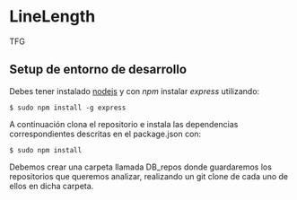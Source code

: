 # LineLength
TFG

## Setup de entorno de desarrollo

Debes tener instalado [nodejs](http://nodejs.org/en/) y con *npm* instalar *express* utilizando:

```
$ sudo npm install -g express
```

A continuación clona el repositorio e instala las dependencias correspondientes descritas en el package.json con:

```
$ sudo npm install 
```

Debemos crear una carpeta llamada DB_repos donde guardaremos los repositorios que queremos analizar, realizando un git clone de cada uno de ellos en dicha carpeta.




